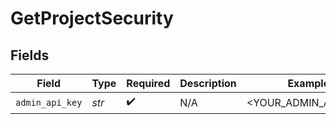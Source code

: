 # GetProjectSecurity


## Fields

| Field                | Type                 | Required             | Description          | Example              |
| -------------------- | -------------------- | -------------------- | -------------------- | -------------------- |
| `admin_api_key`      | *str*                | :heavy_check_mark:   | N/A                  | <YOUR_ADMIN_API_KEY> |